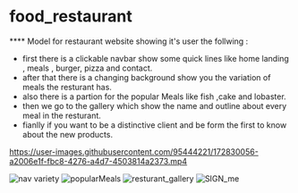 # food_restaurant
 **** Model for restaurant website showing it's user the follwing :
- first there is a clickable navbar show some quick lines like home landing , meals , burger, pizza and contact.
- after that there is a changing background show you the variation of meals the resturant has. 
- also there is a partion for the popular Meals like fish ,cake and lobaster.
- then we go to the gallery which show the name and outline about every meal in the resturant.
- fianlly if you want to be a distinctive client and be form the first to know about the new products.




https://user-images.githubusercontent.com/95444221/172830056-a2006e1f-fbc8-4276-a4d7-4503814a2373.mp4

![nav variety](https://user-images.githubusercontent.com/95444221/172830101-071362a8-9a06-4017-959e-5e09b7e645d1.png)
![popularMeals](https://user-images.githubusercontent.com/95444221/172830114-64b2cec8-8f2e-4482-997b-16bee47d67d1.png)
![resturant_gallery](https://user-images.githubusercontent.com/95444221/172830133-70a2a1cb-0af5-4ce2-abc8-652502d53865.png)
![SIGN_me](https://user-images.githubusercontent.com/95444221/172830160-f844cba6-4335-4993-95b6-91c887998bc4.png)
